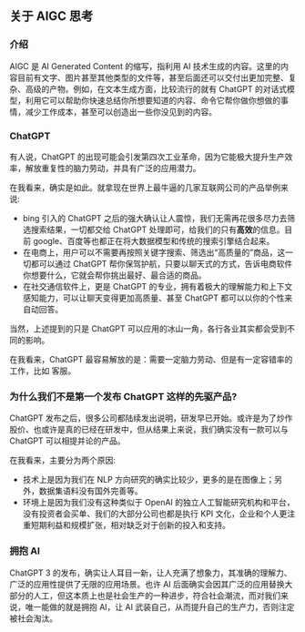 ## 关于 AIGC 思考

### 介绍

AIGC 是 AI Generated Content 的缩写，指利用 AI 技术生成的内容。这里的内容目前有文字、图片甚至其他类型的文件等，甚至后面还可以交付出更加完整、复杂、高级的产物。例如，在文本生成方面，比较流行的就有 ChatGPT 的对话式模型，利用它可以帮助你快速总结你所想要知道的内容、命令它帮你做你想做的事情，减少工作成本，甚至可以创造出一些你没见到的内容。

### ChatGPT

有人说，ChatGPT 的出现可能会引发第四次工业革命，因为它能极大提升生产效率，解放重复性的脑力劳动，并具有广泛的应用潜力。

在我看来，确实是如此。就拿现在世界上最牛逼的几家互联网公司的产品举例来说:

-   bing 引入的 ChatGPT 之后的强大确认让人震惊，我们无需再花很多尽力去筛选搜索结果，一切都交给 ChatGPT 处理即可，给我们的只有**高效**的信息。目前 google、百度等也都正在将大数据模型和传统的搜索引擎结合起来。
-   在电商上，用户可以不需要再按照关键字搜索、筛选出“高质量的”商品，这一切都可以通过 ChatGPT 帮你保驾护航，只要以聊天式的方式，告诉电商软件你想要什么，它就会帮你挑出最好、最合适的商品。
-   在社交通信软件上，更是 ChatGPT 的专业，拥有着极大的理解能力和上下文感知能力，可以让聊天变得更加高质量、甚至 ChatGPT 都可以以你的个性来自动回答。

当然，上述提到的只是 ChatGPT 可以应用的冰山一角，各行各业其实都会受到不同的影响。

在我看来，ChatGPT 最容易解放的是：需要一定脑力劳动、但是有一定容错率的工作，比如 客服。

### 为什么我们不是第一个发布 ChatGPT 这样的先驱产品?

ChatGPT 发布之后，很多公司都陆续发出说明，研发早已开始。或许是为了炒作股价、也或许是真的已经在研发中，但从结果上来说，我们确实没有一款可以与 ChatGPT 可以相提并论的产品。

在我看来，主要分为两个原因:

-   技术上是因为我们在 NLP 方向研究的确实比较少，更多的是在图像上；另外，数据集语料没有国外完善等。
-   环境上是因为我们没有这种类似于 OpenAI 的独立人工智能研究机构和平台，没有投资者会买单、我们的大部分公司也都是执行 KPI 文化，企业和个人更注重短期利益和规模扩张，相对缺乏对于创新的投入和支持。

### 拥抱 AI

ChatGPT 3 的发布，确实让人耳目一新，让人充满了想象力，其准确的理解力、广泛的应用性提供了无限的应用场景。也许 AI 后面确实会因其广泛的应用替换大部分的人工，但这本质上也是社会生产的一种进步，符合社会潮流，而对我们来说，唯一能做的就是拥抱 AI，让 AI 武装自己，从而提升自己的生产力，否则注定被社会淘汰。
